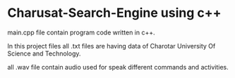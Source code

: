 # Charusat-Search-Engine using c++

main.cpp file contain program code written in c++.

In this project files all .txt files are having data of Charotar University Of Science and Technology.

all .wav file contain audio used for speak different commands and activities.

